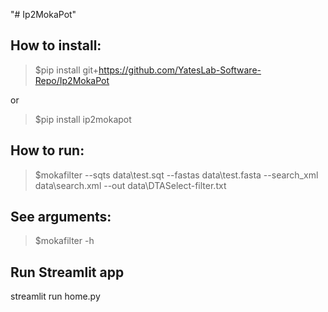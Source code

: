 "# Ip2MokaPot" 

## How to install:

>$pip install git+https://github.com/YatesLab-Software-Repo/Ip2MokaPot

or 

>$pip install ip2mokapot

## How to run:

>$mokafilter --sqts data\test.sqt --fastas data\test.fasta --search_xml data\search.xml --out data\DTASelect-filter.txt

## See arguments:

>$mokafilter -h

## Run Streamlit app

streamlit run home.py
